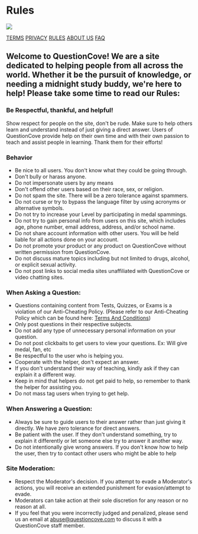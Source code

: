 Rules
=====

[![](/images/logo_trans.svg)](https://questioncove.com/study "QuestionCove")

[TERMS](https://questioncove.com/terms-and-conditions) [PRIVACY](https://questioncove.com/privacy-policy) [RULES](https://questioncove.com/rules) [ABOUT US](https://questioncove.com/about-us) [FAQ](https://questioncove.com/faq)

Welcome to QuestionCove! We are a site dedicated to helping people from all across the world. Whether it be the pursuit of knowledge, or needing a midnight study buddy, we're here to help! Please take some time to read our Rules:
-------------------------------------------------------------------------------------------------------------------------------------------------------------------------------------------------------------------------------------

### Be Respectful, thankful, and helpful!

Show respect for people on the site, don't be rude. Make sure to help others learn and understand instead of just giving a direct answer. Users of QuestionCove provide help on their own time and with their own passion to teach and assist people in learning. Thank them for their efforts!

### Behavior

* Be nice to all users. You don't know what they could be going through.
* Don't bully or harass anyone.
* Do not impersonate users by any means
* Don't offend other users based on their race, sex, or religion.
* Do not spam the site. There will be a zero tolerance against spammers.
* Do not curse or try to bypass the language filter by using acronyms or alternative symbols.
* Do not try to increase your Level by participating in medal spammings.
* Do not try to gain personal info from users on this site, which includes age, phone number, email address, address, and/or school name.
* Do not share account information with other users. You will be held liable for all actions done on your account.
* Do not promote your product or any product on QuestionCove without written permission from QuestionCove.
* Do not discuss mature topics including but not limited to drugs, alcohol, or explicit sexual activity.
* Do not post links to social media sites unaffiliated with QuestionCove or video chatting sites.

### When Asking a Question:

* Questions containing content from Tests, Quizzes, or Exams is a violation of our Anti-Cheating Policy. (Please refer to our Anti-Cheating Policy which can be found here: [Terms And Conditions](https://questioncove.com/terms-and-conditions))
* Only post questions in their respective subjects.
* Do not add any type of unnecessary personal information on your question.
* Do not post clickbaits to get users to view your questions. Ex: Will give medal, fan, etc
* Be respectful to the user who is helping you.
* Cooperate with the helper, don't expect an answer.
* If you don't understand their way of teaching, kindly ask if they can explain it a different way.
* Keep in mind that helpers do not get paid to help, so remember to thank the helper for assisting you.
* Do not mass tag users when trying to get help.

### When Answering a Question:

* Always be sure to guide users to their answer rather than just giving it directly. We have zero tolerance for direct answers.
* Be patient with the user. If they don't understand something, try to explain it differently or let someone else try to answer it another way.
* Do not intentionally give wrong answers. If you don't know how to help the user, then try to contact other users who might be able to help

### Site Moderation:

* Respect the Moderator's decision. If you attempt to evade a Moderator's actions, you will receive an extended punishment for evasion/attempt to evade.
* Moderators can take action at their sole discretion for any reason or no reason at all.
* If you feel that you were incorrectly judged and penalized, please send us an email at abuse@questioncove.com to discuss it with a QuestionCove staff member.